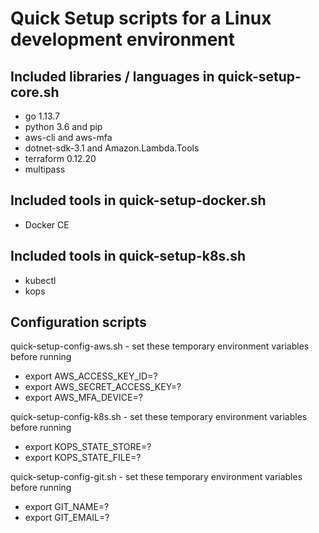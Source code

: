 # Quick Setup scripts for a Linux development environment

## Included libraries / languages in quick-setup-core.sh

- go 1.13.7
- python 3.6 and pip
- aws-cli and aws-mfa
- dotnet-sdk-3.1 and Amazon.Lambda.Tools
- terraform 0.12.20
- multipass

## Included tools in quick-setup-docker.sh

- Docker CE

## Included tools in quick-setup-k8s.sh

- kubectl
- kops

## Configuration scripts

quick-setup-config-aws.sh - set these temporary environment variables before running

- export AWS_ACCESS_KEY_ID=?
- export AWS_SECRET_ACCESS_KEY=?
- export AWS_MFA_DEVICE=?

quick-setup-config-k8s.sh - set these temporary environment variables before running

- export KOPS_STATE_STORE=?
- export KOPS_STATE_FILE=?

quick-setup-config-git.sh - set these temporary environment variables before running

- export GIT_NAME=?
- export GIT_EMAIL=?

